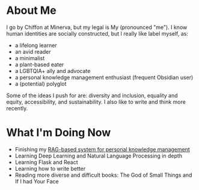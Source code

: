# About Me

I go by Chiffon at Minerva, but my legal is My (pronounced "me"). I know human identities are socially constructed, but I really like label myself, as:
- a lifelong learner
- an avid reader
- a minimalist
- a plant-based eater
- a LGBTQIA+ ally and advocate
- a personal knowledge management enthusiast (frequent Obsidian user)
- a (potential) polyglot

Some of the ideas I push for are: diversity and inclusion, equality and equity, accessibility, and sustainability. I also like to write and think more recently.

# What I'm Doing Now
- Finishing my [RAG-based system for personal knowledge management](https://github.com/chiffonng/knowledge-rag)
- Learning Deep Learning and Natural Language Processing in depth
- Learning Flask and React
- Learning how to write better
- Reading more diverse and difficult books: The God of Small Things and If I had Your Face